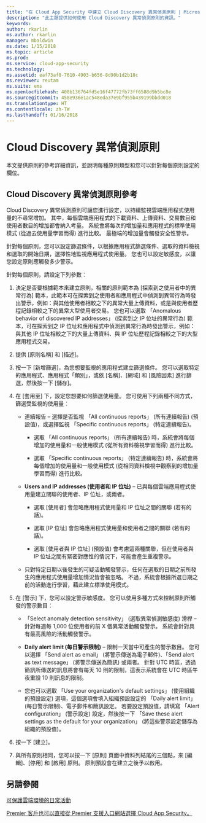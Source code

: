 ```yaml
---
title: "在 Cloud App Security 中建立 Cloud Discovery 異常偵測原則 | Microsoft Docs"
description: "此主題提供如何使用 Cloud Discovery 異常偵測原則的資訊。"
keywords: 
author: rkarlin
ms.author: rkarlin
manager: mbaldwin
ms.date: 1/15/2018
ms.topic: article
ms.prod: 
ms.service: cloud-app-security
ms.technology: 
ms.assetid: eaf73af0-7610-4903-b656-8d90b1d2b18c
ms.reviewer: reutam
ms.suite: ems
ms.openlocfilehash: 408b136764fd5e16f47772fb73ff6588d9b5bc8e
ms.sourcegitcommit: 458e936e1ac548eda37e9bf955b439199bbdd018
ms.translationtype: HT
ms.contentlocale: zh-TW
ms.lasthandoff: 01/16/2018
---
```

# <a name="cloud-discovery-anomaly-detection-policy"></a>Cloud Discovery 異常偵測原則
本文提供原則的參考詳細資訊，並說明每種原則類型和您可以針對每個原則設定的欄位。  
  
## <a name="cloud-discovery-anomaly-detection-policy-reference"></a>Cloud Discovery 異常偵測原則參考  
Cloud Discovery 異常偵測原則可讓您進行設定，以持續監視雲端應用程式使用量的不尋常增加。 其中，每個雲端應用程式的下載資料、上傳資料、交易數目和使用者數目的增加都會納入考量。 系統會將每次的增加量和應用程式的標準使用模式 (從過去使用量學習而得) 進行比較。 最極端的增加量會觸發安全性警示。  
  
針對每個原則，您可以設定篩選條件，以根據應用程式篩選條件、選取的資料檢視和選取的開始日期，選擇性地監視應用程式使用量。 您也可以設定敏感度，以讓您設定原則應觸發多少警示。  

針對每個原則，請設定下列參數：

1. 決定是否要根據範本來建立原則，相關的原則範本為 [探索到之使用者中的異常行為] 範本，此範本可在探索到之使用者和應用程式中偵測到異常行為時發出警示，例如：與其他使用者相較之下的異常大量上傳資料，或是與使用者歷程記錄相較之下的異常大型使用者交易。 您也可以選取 「Anomalous behavior of discovered IP addresses」 (探索到之 IP 位址的異常行為) 範本，可在探索到之 IP 位址和應用程式中偵測到異常行為時發出警示，例如：與其他 IP 位址相較之下的大量上傳資料、與 IP 位址歷程記錄相較之下的大型應用程式交易。 
 
2. 提供 [原則名稱] 和 [描述]。  

3. 按一下 [新增篩選]，為您想要監視的應用程式建立篩選條件。 您可以選取特定的應用程式、應用程式「類別」，或依 [名稱]、[網域] 和 [風險因素] 進行篩選，然後按一下 [儲存]。

4. 在 [套用至] 下，設定您想要如何篩選使用量。 您可使用下列兩種不同方式，篩選受監視的使用量：  
  
    -   連續報告 – 選擇是否監視 「All continuous reports」 (所有連續報告) (預設值)，或選擇監視 「Specific continuous reports」 (特定連續報告)。  
  
        -   選取 「All continuous reports」 (所有連續報告) 時，系統會將每個增加的使用量和一般使用模式 (從所有資料檢視學習而得) 進行比較。  
  
        -   選取 「Specific continuous reports」 (特定連續報告) 時，系統會將每個增加的使用量和一般使用模式 (從相同資料檢視中觀察到的增加量學習而得) 進行比較。  
  
    -   **Users and IP addresses (使用者和 IP 位址)** – 已與每個雲端應用程式使用量建立關聯的使用者、IP 位址，或兩者。  
  
        -   選取 [使用者] 會忽略應用程式使用量和 IP 位址之間的關聯 (若有的話)。  
  
        -   選取 [IP 位址] 會忽略應用程式使用量和使用者之間的關聯 (若有的話)。  
  
        -   選取 [使用者與 IP 位址] (預設值) 會考慮這兩種關聯，但在使用者與 IP 位址之間有緊密對應性的情況下，可能會產生重複警示。
    -   只對特定日期以後發生的可疑活動觸發警示，任何在選取的日期之前所發生的應用程式使用量增加情況皆會被忽略。 不過，系統會根據所選日期之前的活動進行學習，藉此建立標準使用模式。  
  
5. 在 [警示] 下，您可以設定警示敏感度。 您可以使用多種方式來控制原則所觸發的警示數目：  
  
    -   「Select anomaly detection sensitivity」 (選取異常偵測敏感度) 滑桿 – 針對每週每 1,000 位使用者的前 X 個異常活動觸發警示。 系統會針對具有最高風險的活動觸發警示。  
  
    -   **Daily alert limit (每日警示限制)** – 限制一天當中可產生的警示數目。 您可以選擇 「Send alert as email」 (將警示傳送為電子郵件)、「Send alert as text message」 (將警示傳送為簡訊) 或兩者。 針對 UTC 時區，透過簡訊所傳送的訊息將會有每天 10 則的限制，這表示系統會在 UTC 時區午夜重設 10 則訊息的限制。

    - 您也可以選取 「Use your organization's default settings」 (使用組織的預設設定) 選項，這個選項會填入組織預設設定的 「Daily alert limit」 (每日警示限制)、電子郵件和簡訊設定。 若要設定預設值，請填寫 「Alert configuration」 (警示設定) 設定，然後按一下 「Save these alert settings as the default for your organization」 (將這些警示設定儲存為組織的預設值)。

6. 按一下 [建立]。

7. 與所有原則相同，您可以按一下 [原則] 頁面中資料列結尾的三個點，來 [編輯]、[停用] 和 [啟用] 原則。 原則預設會在建立之後予以啟用。

## <a name="see-also"></a>另請參閱  
[可保護雲端環境的日常活動](daily-activities-to-protect-your-cloud-environment.md)   

[Premier 客戶也可以直接從 Premier 支援入口網站選擇 Cloud App Security。](https://premier.microsoft.com/)  
  
  